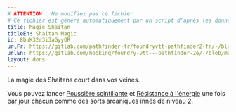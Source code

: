 ```yaml
---
# ATTENTION : Ne modifiez pas ce fichier
# Ce fichier est généré automatiquement par un script d'après les données du module Foundry VTT officiel et de sa traduction
title: Magie Shaitan
titleEn: Shaitan Magic
id: 8buK32r3i3aGyyOR
urlFr: https://gitlab.com/pathfinder-fr/foundryvtt-pathfinder2-fr/-/blob/master/data/feats/8buK32r3i3aGyyOR.htm
urlEn: https://gitlab.com/hooking/foundry-vtt---pathfinder-2e/-/blob/master/packs/data/feats.db/shaitan-magic.json
layout: dons
---
```

La magie des Shaitans court dans vos veines.

Vous pouvez lancer [Poussière scintillante](../sorts/poussière-scintillante.html) et [Résistance à l'énergie](../sorts/résistance-à-l-énergie.html) une fois par jour chacun comme des sorts arcaniques innés de niveau 2.
